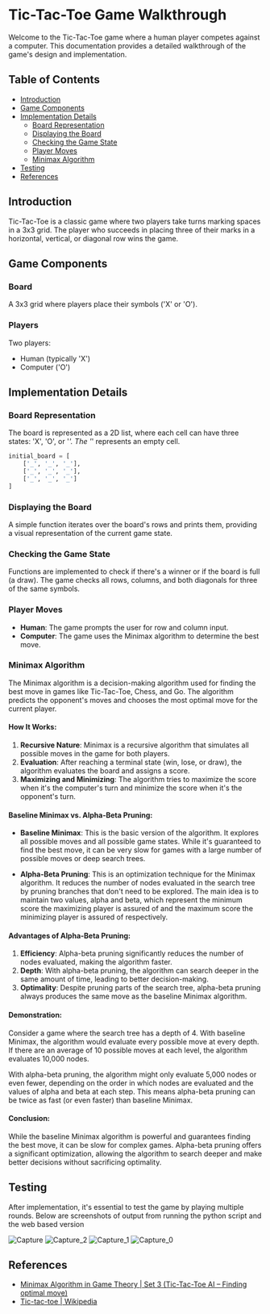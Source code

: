
# Tic-Tac-Toe Game Walkthrough

Welcome to the Tic-Tac-Toe game where a human player competes against a computer. This documentation provides a detailed walkthrough of the game's design and implementation.

## Table of Contents

- [Introduction](#introduction)
- [Game Components](#game-components)
- [Implementation Details](#implementation-details)
  - [Board Representation](#board-representation)
  - [Displaying the Board](#displaying-the-board)
  - [Checking the Game State](#checking-the-game-state)
  - [Player Moves](#player-moves)
  - [Minimax Algorithm](#minimax-algorithm)
- [Testing](#testing)
- [References](#references)

## Introduction

Tic-Tac-Toe is a classic game where two players take turns marking spaces in a 3x3 grid. The player who succeeds in placing three of their marks in a horizontal, vertical, or diagonal row wins the game.

## Game Components

### Board

A 3x3 grid where players place their symbols ('X' or 'O').

### Players

Two players:
- Human (typically 'X')
- Computer ('O')

## Implementation Details

### Board Representation

The board is represented as a 2D list, where each cell can have three states: 'X', 'O', or '_'. The '_' represents an empty cell.

```python
initial_board = [
    ['_', '_', '_'],
    ['_', '_', '_'],
    ['_', '_', '_']
]
```

### Displaying the Board

A simple function iterates over the board's rows and prints them, providing a visual representation of the current game state.

### Checking the Game State

Functions are implemented to check if there's a winner or if the board is full (a draw). The game checks all rows, columns, and both diagonals for three of the same symbols.

### Player Moves

- **Human**: The game prompts the user for row and column input.
- **Computer**: The game uses the Minimax algorithm to determine the best move.

### Minimax Algorithm

The Minimax algorithm is a decision-making algorithm used for finding the best move in games like Tic-Tac-Toe, Chess, and Go. The algorithm predicts the opponent's moves and chooses the most optimal move for the current player.

#### How It Works:

1. **Recursive Nature**: Minimax is a recursive algorithm that simulates all possible moves in the game for both players.
2. **Evaluation**: After reaching a terminal state (win, lose, or draw), the algorithm evaluates the board and assigns a score.
3. **Maximizing and Minimizing**: The algorithm tries to maximize the score when it's the computer's turn and minimize the score when it's the opponent's turn.

#### Baseline Minimax vs. Alpha-Beta Pruning:

- **Baseline Minimax**: This is the basic version of the algorithm. It explores all possible moves and all possible game states. While it's guaranteed to find the best move, it can be very slow for games with a large number of possible moves or deep search trees.

- **Alpha-Beta Pruning**: This is an optimization technique for the Minimax algorithm. It reduces the number of nodes evaluated in the search tree by pruning branches that don't need to be explored. The main idea is to maintain two values, alpha and beta, which represent the minimum score the maximizing player is assured of and the maximum score the minimizing player is assured of respectively.

#### Advantages of Alpha-Beta Pruning:

1. **Efficiency**: Alpha-beta pruning significantly reduces the number of nodes evaluated, making the algorithm faster.
2. **Depth**: With alpha-beta pruning, the algorithm can search deeper in the same amount of time, leading to better decision-making.
3. **Optimality**: Despite pruning parts of the search tree, alpha-beta pruning always produces the same move as the baseline Minimax algorithm.

#### Demonstration:

Consider a game where the search tree has a depth of 4. With baseline Minimax, the algorithm would evaluate every possible move at every depth. If there are an average of 10 possible moves at each level, the algorithm evaluates 10,000 nodes.

With alpha-beta pruning, the algorithm might only evaluate 5,000 nodes or even fewer, depending on the order in which nodes are evaluated and the values of alpha and beta at each step. This means alpha-beta pruning can be twice as fast (or even faster) than baseline Minimax.

#### Conclusion:

While the baseline Minimax algorithm is powerful and guarantees finding the best move, it can be slow for complex games. Alpha-beta pruning offers a significant optimization, allowing the algorithm to search deeper and make better decisions without sacrificing optimality.


## Testing

After implementation, it's essential to test the game by playing multiple rounds. Below are screenshots of output from running the python script and the web based version

![Capture](https://github.com/S-abk/tictactoe/assets/117982032/1015da56-25dd-4f77-b01f-3f210919d313)
![Capture_2](https://github.com/S-abk/tictactoe/assets/117982032/a77035de-7341-45f6-a0b5-210519a6b47d)
![Capture_1](https://github.com/S-abk/tictactoe/assets/117982032/a5079207-d253-45cf-a53d-99b9c54c8fcf)
![Capture_0](https://github.com/S-abk/tictactoe/assets/117982032/3adfdd32-340e-4505-83cb-33fc458b230b)

## References

- [Minimax Algorithm in Game Theory | Set 3 (Tic-Tac-Toe AI – Finding optimal move)](https://www.geeksforgeeks.org/minimax-algorithm-in-game-theory-set-3-tic-tac-toe-ai-finding-optimal-move/)
- [Tic-tac-toe | Wikipedia](https://en.wikipedia.org/wiki/Tic-tac-toe)

